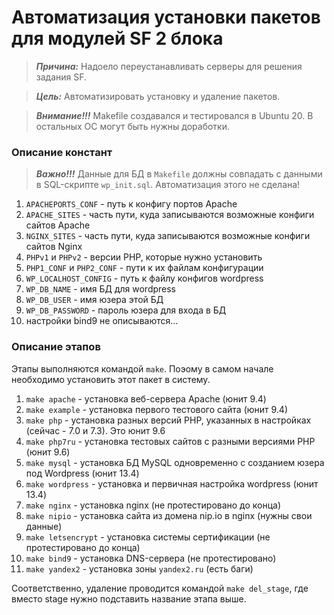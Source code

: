 # Автоматизация установки пакетов для модулей SF 2 блока

> **_Причина:_** Надоело переустанавливать серверы для решения задания SF.

> **_Цель:_** Автоматизировать установку и удаление пакетов.

> **_Внимание!!!_** Makefile создавался и тестировался в Ubuntu 20. В остальных ОС могут быть нужны доработки.

### Описание констант

> **_Важно!!!_** Данные для БД в `Makefile` должны совпадать с данными в SQL-скрипте `wp_init.sql`. Автоматизация этого не сделана!

1. `APACHEPORTS_CONF` - путь к конфигу портов Apache
2. `APACHE_SITES` - часть пути, куда записываются возможные конфиги сайтов Apache
3. `NGINX_SITES` - часть пути, куда записываются возможные конфиги сайтов Nginx
4. `PHPv1` и `PHPv2` - версии PHP, которые нужно установить
5. `PHP1_CONF` и `PHP2_CONF` - пути к их файлам конфигурации
6. `WP_LOCALHOST_CONFIG` - путь к файлу конфигов wordpress
7. `WP_DB_NAME` - имя БД для wordpress
8. `WP_DB_USER` - имя юзера этой БД
9. `WP_DB_PASSWORD` - пароль юзера для входа в БД
10. настройки bind9 не описываются...

### Описание этапов

Этапы выполняются командой `make`. Поэому в самом начале необходимо установить этот пакет в систему.

1. `make apache` - установка веб-сервера Apache (юнит 9.4)
2. `make example` - установка первого тестового сайта (юнит 9.4)
3. `make php` - установка разных версий PHP, указанных в настройках (сейчас - 7.0 и 7.3). Это юнит 9.6
4. `make php7ru` - установка тестовых сайтов с разными версиями PHP (юнит 9.6)
5. `make mysql` - установка БД MySQL одновременно с созданием юзера под Wordpress (юнит 13.4)
6. `make wordpress` - установка и первичная настройка wordpress (юнит 13.4)
7. `make nginx` - установка nginx (не протестировано до конца)
8. `make nipio` - установка сайта из домена nip.io в nginx (нужны свои данные)
9. `make letsencrypt` - установка системы сертификации (не протестировано до конца)
10. `make bind9` - установка DNS-сервера (не протестировано)
11. `make yandex2` - установка зоны `yandex2.ru` (есть баги)

Соответственно, удаление проводится командой `make del_stage`, где вместо stage нужно подставить название этапа выше.